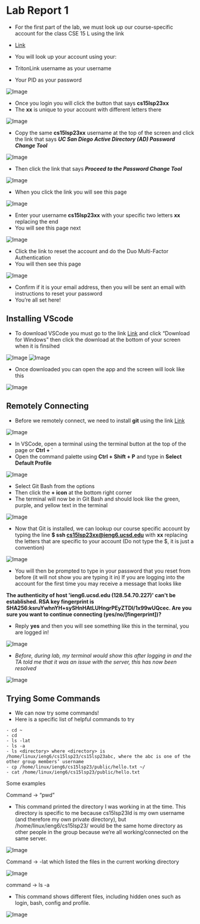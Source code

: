 # **Lab Report 1**


- For the first part of the lab, we must look up our course-specific account for the class CSE 15 L using the link 
- [Link](https://sdacs.ucsd.edu/~icc/index.php)


- You will look up your account using your:
- TritonLink username as your username
- Your PID as your password



![Image](image1.jpg)


- Once you login you will click the button that says **cs15lsp23xx**
- The **xx** is unique to your account with different letters there



![Image](image2.jpg)



- Copy the same **cs15lsp23xx** username at the top of the screen and click the link that says ***UC San Diego Active Directory (AD) Password Change Tool***



![Image](image3.jpg)



- Then click the link that says ***Proceed to the Password Change Tool***



![Image](image4.jpg)



- When you click the link you will see this page



![Image](image5.jpg)



- Enter your username **cs15lsp23xx** with your specific two letters **xx** replacing the end
- You will see this page next



![Image](image6.jpg)



- Click the link to reset the account and do the Duo Multi-Factor Authentication
- You will then see this page 



![Image](image7.png)



- Confirm if it is your email address, then you will be sent an email with instructions to reset your password
- You’re all set here!



## Installing VScode



- To download VSCode you must go to the link [Link](https://code.visualstudio.com/) and click “Download for Windows” then click the download at the bottom of your screen when it is finsihed



![Image](image8.png)
![Image](VSCODE.jpg)



- Once downloaded you can open the app and the screen will look like this



![Image](image9.png)



## Remotely Connecting


- Before we remotely connect, we need to install **git** using the link [Link](https://gitforwindows.org/)



![Image](image10.jpg)



- In VSCode, open a terminal using the terminal button at the top of the page or **Ctrl + `**
- Open the command palette using **Ctrl + Shift + P** and type in **Select Default Profile**



![Image](image11.jpg)



- Select Git Bash from the options
- Then click the **+ icon** at the bottom right corner
- The terminal will now be in Git Bash and should look like the green, purple, and yellow text in the terminal



![Image](image12.jpg)

- Now that Git is installed, we can lookup our course specific account by typing the line **$ ssh cs15lsp23xx@ieng6.ucsd.edu** with **xx** replacing the letters that are specific to your account (Do not type the $, it is just a convention)



![Image](image13.jpg)



- You will then be prompted to type in your password that you reset from before (it will not show you are typing it in)
If you are logging into the account for the first time you may receive a message that looks like



**The authenticity of host 'ieng6.ucsd.edu (128.54.70.227)' can't be established.
RSA key fingerprint is SHA256:ksruYwhnYH+sySHnHAtLUHngrPEyZTDl/1x99wUQcec.
Are you sure you want to continue connecting (yes/no/[fingerprint])?**



- Reply **yes** and then you will see something like this in the terminal, you are logged in!



![Image](image14.jpg)



- *Before, during lab, my terminal would show this after logging in and the TA told me that it was an issue with the server, this has now been resolved*



![Image](image15.jpg)



## Trying Some Commands



- We can now try some commands!
- Here is a specific list of helpful commands to try


```
- cd ~
- cd
- ls -lat
- ls -a
- ls <directory> where <directory> is /home/linux/ieng6/cs15lsp23/cs15lsp23abc, where the abc is one of the other group members’ username
- cp /home/linux/ieng6/cs15lsp23/public/hello.txt ~/
- cat /home/linux/ieng6/cs15lsp23/public/hello.txt
```
    

Some examples
    
    
  
Command → “pwd”
  
- This command printed the directory I was working in at the time. This directory is specific to me because cs15lsp23ld is my own username (and therefore my own private directory), but /home/linux/ieng6/cs15lsp23/ would be the same home directory as other people in the group because we’re all working/connected on the same server.
    
    
  
![Image](image16.jpg)
    
    
  
Command → -lat which listed the files in the current working directory
    
    
  
![Image](image17.jpg)
    
    
  
command → ls -a 
- This command shows different files, including hidden ones such as login, bash, config and profile.
    
    

![Image](image18.jpg)

    

